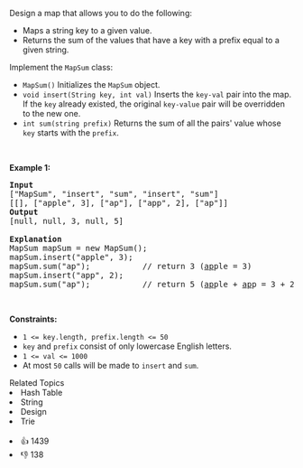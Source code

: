 <p>Design a map that allows you to do the following:</p>

<ul> 
 <li>Maps a string key to a given value.</li> 
 <li>Returns the sum of the values that have a key with a prefix equal to a given string.</li> 
</ul>

<p>Implement the <code>MapSum</code> class:</p>

<ul> 
 <li><code>MapSum()</code> Initializes the <code>MapSum</code> object.</li> 
 <li><code>void insert(String key, int val)</code> Inserts the <code>key-val</code> pair into the map. If the <code>key</code> already existed, the original <code>key-value</code> pair will be overridden to the new one.</li> 
 <li><code>int sum(string prefix)</code> Returns the sum of all the pairs' value whose <code>key</code> starts with the <code>prefix</code>.</li> 
</ul>

<p>&nbsp;</p> 
<p><strong class="example">Example 1:</strong></p>

<pre>
<strong>Input</strong>
["MapSum", "insert", "sum", "insert", "sum"]
[[], ["apple", 3], ["ap"], ["app", 2], ["ap"]]
<strong>Output</strong>
[null, null, 3, null, 5]

<strong>Explanation</strong>
MapSum mapSum = new MapSum();
mapSum.insert("apple", 3);  
mapSum.sum("ap");           // return 3 (<u>ap</u>ple = 3)
mapSum.insert("app", 2);    
mapSum.sum("ap");           // return 5 (<u>ap</u>ple + <u>ap</u>p = 3 + 2 = 5)
</pre>

<p>&nbsp;</p> 
<p><strong>Constraints:</strong></p>

<ul> 
 <li><code>1 &lt;= key.length, prefix.length &lt;= 50</code></li> 
 <li><code>key</code> and <code>prefix</code> consist of only lowercase English letters.</li> 
 <li><code>1 &lt;= val &lt;= 1000</code></li> 
 <li>At most <code>50</code> calls will be made to <code>insert</code> and <code>sum</code>.</li> 
</ul>

<div><div>Related Topics</div><div><li>Hash Table</li><li>String</li><li>Design</li><li>Trie</li></div></div><br><div><li>👍 1439</li><li>👎 138</li></div>